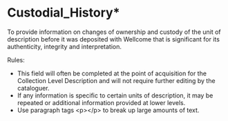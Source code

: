 # Custodial\_History\*

To provide information on changes of ownership and custody of the unit of description before it was deposited with Wellcome that is significant for its authenticity, integrity and interpretation.&#x20;

Rules:&#x20;

* This field will often be completed at the point of acquisition for the Collection Level Description and will not require further editing by the cataloguer.&#x20;
* If any information is specific to certain units of description, it may be repeated or additional information provided at lower levels.&#x20;
* Use paragraph tags \<p>\</p> to break up large amounts of text.&#x20;
